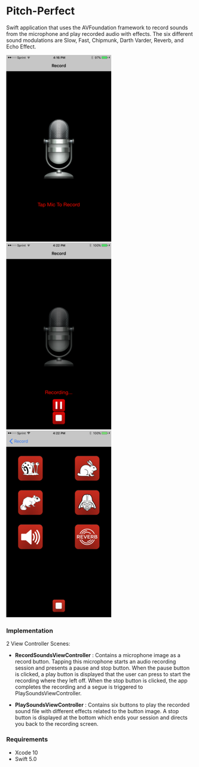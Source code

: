 # Pitch-Perfect

Swift application that uses the AVFoundation framework to record sounds from the microphone and play recorded audio with effects. The six different sound modulations are Slow, Fast, Chipmunk, Darth Varder, Reverb, and Echo Effect.

 <img src="ScreenShots/IMG_0219.PNG" height="500">  <img src="ScreenShots/IMG_0223.PNG" height="500">  <img src="ScreenShots/IMG_0225.PNG" height="500">

### Implementation

2 View Controller Scenes:

* __RecordSoundsViewController__ : Contains a microphone image as a record button. Tapping this microphone starts an audio recording session and presents a pause and stop button. When the pause button is clicked, a play button is displayed that the user can press to start the recording where they left off. When the stop button is clicked, the app completes the recording and a segue is triggered to PlaySoundsViewController.

* __PlaySoundsViewController__ : Contains six buttons to play the recorded sound file with different effects related to the button image. A stop button is displayed at the bottom which ends your session and directs you back to the recording screen.

### Requirements
* Xcode 10
* Swift 5.0
